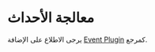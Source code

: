 # معالجة الأحداث

يرجى الاطلاع على الإضافة [Event Plugin](https://www.workerman.net/plugin/64) كمرجع.
